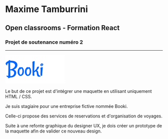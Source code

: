 # Maxime Tamburrini
## Open classrooms - Formation React
### **Projet de soutenance numéro 2**

---
![](assets/logo/Booki.png)

Le but de ce projet est d'intégrer une maquette en utilisant uniquement HTML / CSS.

Je suis stagiaire pour une entreprise fictive nommée Booki.

Celle-ci propose des services de reservations et d'organisation de voyages.

Suite à une refonte graphique du designer UX, je dois créer un prototype de la maquette afin de valider ce nouveau design.

